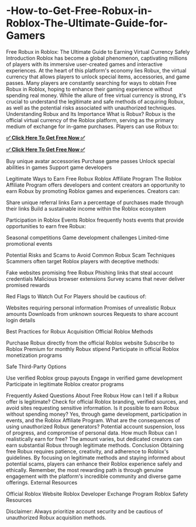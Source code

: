 # -How-to-Get-Free-Robux-in-Roblox-The-Ultimate-Guide-for-Gamers
Free Robux in Roblox: The Ultimate Guide to Earning Virtual Currency Safely
Introduction
Roblox has become a global phenomenon, captivating millions of players with its immersive user-created games and interactive experiences. At the heart of this platform's economy lies Robux, the virtual currency that allows players to unlock special items, accessories, and game passes. Many players are constantly searching for ways to obtain Free Robux in Roblox, hoping to enhance their gaming experience without spending real money. While the allure of free virtual currency is strong, it's crucial to understand the legitimate and safe methods of acquiring Robux, as well as the potential risks associated with unauthorized techniques.
Understanding Robux and Its Importance
What is Robux?
Robux is the official virtual currency of the Roblox platform, serving as the primary medium of exchange for in-game purchases. Players can use Robux to:

**[✅ Click Here To Get Free Now ✅](https://nextleveloffers.in/Robloxgiftcard/index.html)**

**[✅ Click Here To Get Free Now ✅](https://nextleveloffers.in/Robloxgiftcard/index.html)**

Buy unique avatar accessories
Purchase game passes
Unlock special abilities in games
Support game developers

Legitimate Ways to Earn Free Robux
Roblox Affiliate Program
The Roblox Affiliate Program offers developers and content creators an opportunity to earn Robux by promoting Roblox games and experiences. Creators can:

Share unique referral links
Earn a percentage of purchases made through their links
Build a sustainable income within the Roblox ecosystem

Participation in Roblox Events
Roblox frequently hosts events that provide opportunities to earn free Robux:

Seasonal competitions
Game development challenges
Limited-time promotional events

Potential Risks and Scams to Avoid
Common Robux Scam Techniques
Scammers often target Roblox players with deceptive methods:

Fake websites promising free Robux
Phishing links that steal account credentials
Malicious browser extensions
Survey scams that never deliver promised rewards

Red Flags to Watch Out For
Players should be cautious of:

Websites requiring personal information
Promises of unrealistic Robux amounts
Downloads from unknown sources
Requests to share account login details

Best Practices for Robux Acquisition
Official Roblox Methods

Purchase Robux directly from the official Roblox website
Subscribe to Roblox Premium for monthly Robux stipend
Participate in official Roblox monetization programs

Safe Third-Party Options

Use verified Roblox group payouts
Engage in verified game development
Participate in legitimate Roblox creator programs

Frequently Asked Questions About Free Robux
How can I tell if a Robux offer is legitimate?
Check for official Roblox branding, verified sources, and avoid sites requesting sensitive information.
Is it possible to earn Robux without spending money?
Yes, through game development, participation in events, and the Roblox Affiliate Program.
What are the consequences of using unauthorized Robux generators?
Potential account suspension, loss of progress, and compromise of personal data.
How much Robux can I realistically earn for free?
The amount varies, but dedicated creators can earn substantial Robux through legitimate methods.
Conclusion
Obtaining free Robux requires patience, creativity, and adherence to Roblox's guidelines. By focusing on legitimate methods and staying informed about potential scams, players can enhance their Roblox experience safely and ethically. Remember, the most rewarding path is through genuine engagement with the platform's incredible community and diverse game offerings.
External Resources

Official Roblox Website
Roblox Developer Exchange Program
Roblox Safety Resources

Disclaimer: Always prioritize account security and be cautious of unauthorized Robux acquisition methods.
